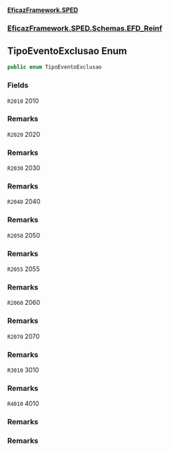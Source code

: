 #### [EficazFramework.SPED](EficazFrameworkSPED.md 'EficazFramework SPED')
### [EficazFramework.SPED.Schemas.EFD_Reinf](EficazFramework.SPED.Schemas.EFD_Reinf.md 'EficazFramework.SPED.Schemas.EFD_Reinf')

## TipoEventoExclusao Enum

```csharp
public enum TipoEventoExclusao
```
### Fields

<a name='EficazFramework.SPED.Schemas.EFD_Reinf.TipoEventoExclusao.R2010'></a>

`R2010` 2010

### Remarks

<a name='EficazFramework.SPED.Schemas.EFD_Reinf.TipoEventoExclusao.R2020'></a>

`R2020` 2020

### Remarks

<a name='EficazFramework.SPED.Schemas.EFD_Reinf.TipoEventoExclusao.R2030'></a>

`R2030` 2030

### Remarks

<a name='EficazFramework.SPED.Schemas.EFD_Reinf.TipoEventoExclusao.R2040'></a>

`R2040` 2040

### Remarks

<a name='EficazFramework.SPED.Schemas.EFD_Reinf.TipoEventoExclusao.R2050'></a>

`R2050` 2050

### Remarks

<a name='EficazFramework.SPED.Schemas.EFD_Reinf.TipoEventoExclusao.R2055'></a>

`R2055` 2055

### Remarks

<a name='EficazFramework.SPED.Schemas.EFD_Reinf.TipoEventoExclusao.R2060'></a>

`R2060` 2060

### Remarks

<a name='EficazFramework.SPED.Schemas.EFD_Reinf.TipoEventoExclusao.R2070'></a>

`R2070` 2070

### Remarks

<a name='EficazFramework.SPED.Schemas.EFD_Reinf.TipoEventoExclusao.R3010'></a>

`R3010` 3010

### Remarks

<a name='EficazFramework.SPED.Schemas.EFD_Reinf.TipoEventoExclusao.R4010'></a>

`R4010` 4010

### Remarks

### Remarks